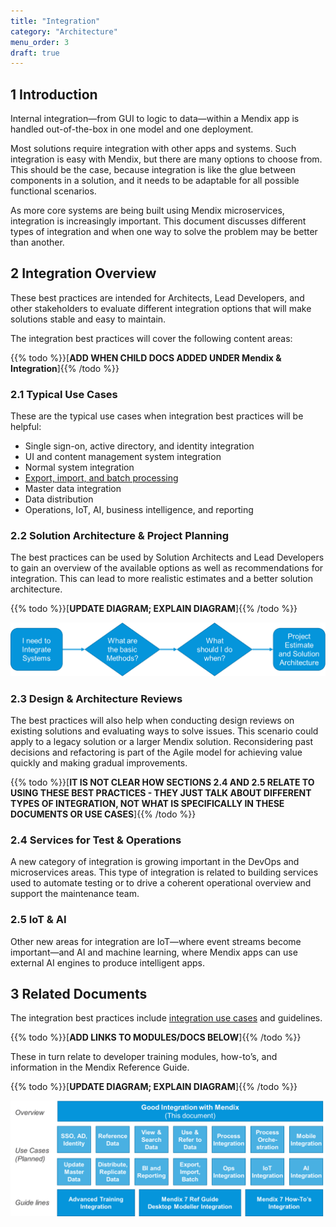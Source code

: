 ```yaml
---
title: "Integration"
category: "Architecture"
menu_order: 3
draft: true
---
```


## 1 Introduction

Internal integration—from GUI to logic to data—within a Mendix app is handled out-of-the-box in one model and one deployment.

Most solutions require integration with other apps and systems. Such integration is easy with Mendix, but there are many options to choose from. This should be the case, because integration is like the glue between components in a solution, and it needs to be adaptable for all possible functional scenarios.

As more core systems are being built using Mendix microservices, integration is increasingly important. This document discusses different types of integration and when one way to solve the problem may be better than another.

## 2 Integration Overview

These best practices are intended for Architects, Lead Developers, and other stakeholders to evaluate different integration options that will make solutions stable and easy to maintain.

The integration best practices will cover the following content areas:

{{% todo %}}[**ADD WHEN CHILD DOCS ADDED UNDER Mendix & Integration**]{{% /todo %}}

### 2.1 Typical Use Cases

These are the typical use cases when integration best practices will be helpful:

* Single sign-on, active directory, and identity integration
* UI and content management system integration
* Normal system integration
* [Export, import, and batch processing](export-import-batch)
* Master data integration
* Data distribution
* Operations, IoT, AI, business intelligence, and reporting

### 2.2 Solution Architecture & Project Planning

The best practices can be used by Solution Architects and Lead Developers to gain an overview of the available options as well as recommendations for integration. This can lead to more realistic estimates and a better solution architecture.

{{% todo %}}[**UPDATE DIAGRAM; EXPLAIN DIAGRAM**]{{% /todo %}}

![](attachments/integration-overview/solution-architecture.png)

### 2.3 Design & Architecture Reviews

The best practices will also help when conducting design reviews on existing solutions and evaluating ways to solve issues. This scenario could apply to a legacy solution or a larger Mendix solution. Reconsidering past decisions and refactoring is part of the Agile model for achieving value quickly and making gradual improvements.

{{% todo %}}[**IT IS NOT CLEAR HOW SECTIONS 2.4 AND 2.5 RELATE TO USING THESE BEST PRACTICES - THEY JUST TALK ABOUT DIFFERENT TYPES OF INTEGRATION, NOT WHAT IS SPECIFICALLY IN THESE DOCUMENTS OR USE CASES**]{{% /todo %}}

### 2.4 Services for Test & Operations

A new category of integration is growing important in the DevOps and microservices areas. This type of integration is related to building services used to automate testing or to drive a coherent operational overview and support the maintenance team.

### 2.5 IoT & AI

Other new areas for integration are IoT—where event streams become important—and AI and
machine learning, where Mendix apps can use external AI engines to produce intelligent apps.

## 3 Related Documents

The integration best practices include [integration use cases](integration-use-cases) and guidelines. 

{{% todo %}}[**ADD LINKS TO MODULES/DOCS BELOW**]{{% /todo %}}

These in turn relate to developer training modules, how-to’s, and information in the Mendix Reference Guide.

{{% todo %}}[**UPDATE DIAGRAM; EXPLAIN DIAGRAM**]{{% /todo %}}

![](attachments/integration-overview/integration-related-documents.png)
